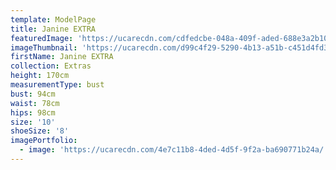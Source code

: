 ```yaml
---
template: ModelPage
title: Janine EXTRA
featuredImage: 'https://ucarecdn.com/cdfedcbe-048a-409f-aded-688e3a2b102c/'
imageThumbnail: 'https://ucarecdn.com/d99c4f29-5290-4b13-a51b-c451d4fd381e/'
firstName: Janine EXTRA
collection: Extras
height: 170cm
measurementType: bust
bust: 94cm
waist: 78cm
hips: 98cm
size: '10'
shoeSize: '8'
imagePortfolio:
  - image: 'https://ucarecdn.com/4e7c11b8-4ded-4d5f-9f2a-ba690771b24a/'
---
```



